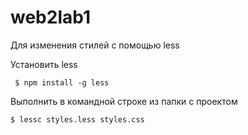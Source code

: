 # web2lab1
Для изменения стилей с помощью less

Установить less
   

     $ npm install -g less


Выполнить в командной строке из папки с проектом

    $ lessc styles.less styles.css
